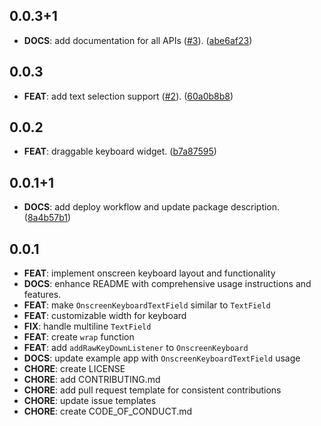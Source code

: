 ## 0.0.3+1

 - **DOCS**: add documentation for all APIs ([#3](https://github.com/albinpk/flutter_onscreen_keyboard/issues/3)). ([abe6af23](https://github.com/albinpk/flutter_onscreen_keyboard/commit/abe6af233aeca5d1ecfadcc0f6f2d324916be33b))

## 0.0.3

 - **FEAT**: add text selection support ([#2](https://github.com/albinpk/flutter_onscreen_keyboard/issues/2)). ([60a0b8b8](https://github.com/albinpk/flutter_onscreen_keyboard/commit/60a0b8b8d88cc54bc94927d818d231bb299d2c95))

## 0.0.2

 - **FEAT**: draggable keyboard widget. ([b7a87595](https://github.com/albinpk/flutter_onscreen_keyboard/commit/b7a87595b670ccb4ea2ee39bfb84e3588fd8c424))

## 0.0.1+1

 - **DOCS**: add deploy workflow and update package description. ([8a4b57b1](https://github.com/albinpk/flutter_onscreen_keyboard/commit/8a4b57b1f689f6a62f650e93800a787ef313383f))

## 0.0.1

 - **FEAT**: implement onscreen keyboard layout and functionality
 - **DOCS**: enhance README with comprehensive usage instructions and features.
 - **FEAT**: make `OnscreenKeyboardTextField` similar to `TextField`
 - **FEAT**: customizable width for keyboard
 - **FIX**: handle multiline `TextField`
 - **FEAT**: create `wrap` function
 - **FEAT**: add `addRawKeyDownListener` to `OnscreenKeyboard`
 - **DOCS**: update example app with `OnscreenKeyboardTextField` usage
 - **CHORE**: create LICENSE
 - **CHORE**: add CONTRIBUTING.md
 - **CHORE**: add pull request template for consistent contributions
 - **CHORE**: update issue templates
 - **CHORE**: create CODE_OF_CONDUCT.md
